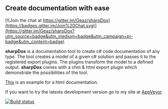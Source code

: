 Create documentation with ease
------------------

[![Join the chat at https://gitter.im/Geaz/sharpDox](https://badges.gitter.im/Join%20Chat.svg)](https://gitter.im/Geaz/sharpDox?utm_source=badge&utm_medium=badge&utm_campaign=pr-badge&utm_content=badge)

**sharpDox** is a documentation tool to create c# code documentation of any type.
The tool creates a model of a given c# solution and passes it to the registered export plugins.
The plugins transform the model to a defined output. **sharpDox** comes with a chm & html export plugin which
demonstrate the possibilities of the tool.

[This](http://sharpdox.de/en/doc/) is an example for a html documentation.

If you want to try the latests development version go to my site at [AppVeyor](https://ci.appveyor.com/project/Geaz/sharpdox/history).

[![Build status](https://ci.appveyor.com/api/projects/status/vwrl041pp9tm5xp6)](https://ci.appveyor.com/project/Geaz/sharpdox)
